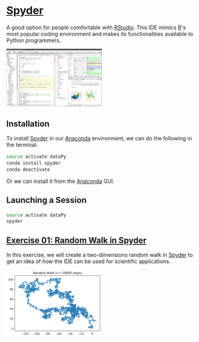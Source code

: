 # [Spyder](https://www.spyder-ide.org/)

A good option for people comfortable with [RStudio](https://www.rstudio.com/). This IDE mimics [R](https://www.r-project.org/)'s most popular coding environment and makes its functionalities available to Python programmers.

<img src="./media/spyder.png" width="50%">

##  Installation

To install [Spyder](https://www.spyder-ide.org/) in our [Anaconda](https://www.anaconda.com/) environment, we can do the following in the terminal:

```bash
source activate dataPy
conda install spyder
conda deactivate
```

Or we can install it from the [Anaconda](https://www.anaconda.com/) GUI.

##  Launching a Session

```bash
source activate dataPy
spyder
```

## [Exercise 01: Random Walk in Spyder](../scripts/randomWalk.py)

In this exercise, we will create a two-dimensions random walk in [Spyder](https://www.spyder-ide.org/) to get an idea of how the IDE can be used for scientific applications.

<img src="./media/spyderWalk.png" width="50%">
